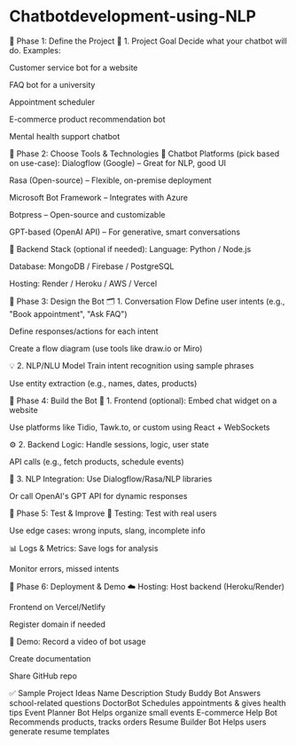 # Chatbotdevelopment-using-NLP
🔹 Phase 1: Define the Project
🎯 1. Project Goal
Decide what your chatbot will do. Examples:

Customer service bot for a website

FAQ bot for a university

Appointment scheduler

E-commerce product recommendation bot

Mental health support chatbot

🔹 Phase 2: Choose Tools & Technologies
💬 Chatbot Platforms (pick based on use-case):
Dialogflow (Google) – Great for NLP, good UI

Rasa (Open-source) – Flexible, on-premise deployment

Microsoft Bot Framework – Integrates with Azure

Botpress – Open-source and customizable

GPT-based (OpenAI API) – For generative, smart conversations

🔧 Backend Stack (optional if needed):
Language: Python / Node.js

Database: MongoDB / Firebase / PostgreSQL

Hosting: Render / Heroku / AWS / Vercel

🔹 Phase 3: Design the Bot
🗂️ 1. Conversation Flow
Define user intents (e.g., "Book appointment", "Ask FAQ")

Define responses/actions for each intent

Create a flow diagram (use tools like draw.io or Miro)

💡 2. NLP/NLU Model
Train intent recognition using sample phrases

Use entity extraction (e.g., names, dates, products)

🔹 Phase 4: Build the Bot
🧱 1. Frontend (optional):
Embed chat widget on a website

Use platforms like Tidio, Tawk.to, or custom using React + WebSockets

⚙️ 2. Backend Logic:
Handle sessions, logic, user state

API calls (e.g., fetch products, schedule events)

💬 3. NLP Integration:
Use Dialogflow/Rasa/NLP libraries

Or call OpenAI's GPT API for dynamic responses

🔹 Phase 5: Test & Improve
🔁 Testing:
Test with real users

Use edge cases: wrong inputs, slang, incomplete info

📊 Logs & Metrics:
Save logs for analysis

Monitor errors, missed intents

🔹 Phase 6: Deployment & Demo
☁️ Hosting:
Host backend (Heroku/Render)

Frontend on Vercel/Netlify

Register domain if needed

🎥 Demo:
Record a video of bot usage

Create documentation

Share GitHub repo

✅ Sample Project Ideas
Name                                  	Description
Study Buddy Bot                 	Answers school-related questions
DoctorBot                        	Schedules appointments & gives health tips
Event Planner Bot               	Helps organize small events
E-commerce Help Bot              	Recommends products, tracks orders
Resume Builder Bot               	Helps users generate resume templates

